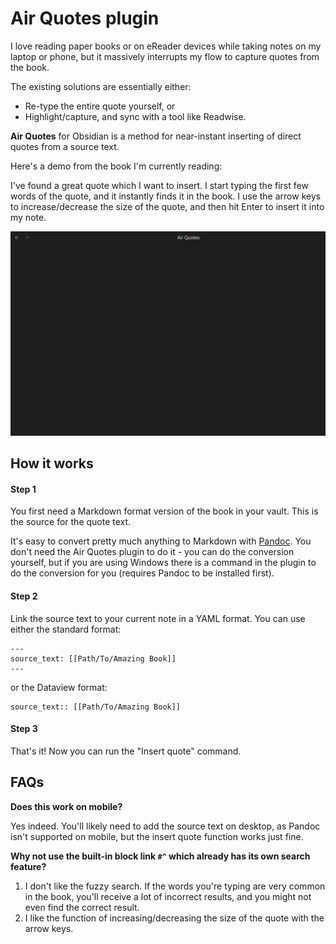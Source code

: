# Air Quotes plugin

I love reading paper books or on eReader devices while taking notes on my laptop or phone, 
but it massively interrupts my flow to capture quotes from the book.

The existing solutions are essentially either:

- Re-type the entire quote yourself, or 
- Highlight/capture, and sync with a tool like Readwise.

**Air Quotes** for Obsidian is a method for near-instant inserting of direct quotes from a source text.

Here's a demo from the book I'm currently reading:

I've found a great quote which I want to insert. I start typing the first few words of the quote,
and it instantly finds it in the book. I use the arrow keys to increase/decrease the size of the quote,
and then hit Enter to insert it into my note.

![](img/demo.gif)

## How it works

#### Step 1

You first need a Markdown format version of the book in your vault. This is the source for the quote text.

It's easy to convert pretty much anything to Markdown with [Pandoc](https://pandoc.org/).
You don't need the Air Quotes plugin to do it - you can do the conversion yourself, but if you are using Windows
there is a command in the plugin to do the conversion for you (requires Pandoc to be installed first).

#### Step 2

Link the source text to your current note in a YAML format. You can use either the standard
format:

```
---
source_text: [[Path/To/Amazing Book]]
---
```

or the Dataview format:

```
source_text:: [[Path/To/Amazing Book]]
```

#### Step 3

That's it! Now you can run the "Insert quote" command.

## FAQs

**Does this work on mobile?**

Yes indeed. You'll likely need to add the source text on desktop, as Pandoc isn't supported on mobile, 
but the insert quote function works just fine.

**Why not use the built-in block link `#^` which already has its own search feature?**

1. I don't like the fuzzy search. If the words you're typing are very common in the book,
you'll receive a lot of incorrect results, and you might not even find the correct result.
2. I like the function of increasing/decreasing the size of the quote with the arrow keys.
